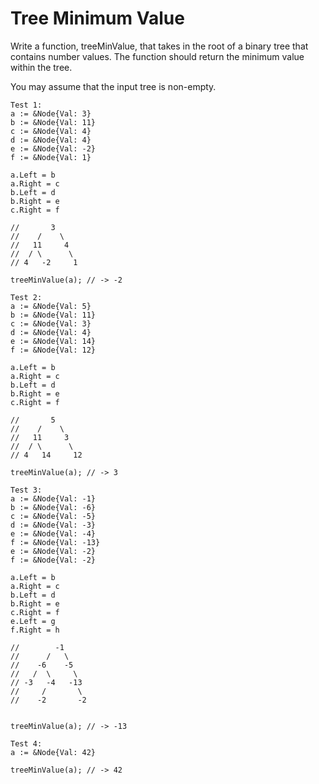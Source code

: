 # Tree Minimum Value

Write a function, treeMinValue, that takes in the root of a binary tree that contains number values. The function should return the minimum value within the tree.

You may assume that the input tree is non-empty.

```
Test 1:
a := &Node{Val: 3}
b := &Node{Val: 11}
c := &Node{Val: 4}
d := &Node{Val: 4}
e := &Node{Val: -2}
f := &Node{Val: 1}

a.Left = b
a.Right = c
b.Left = d
b.Right = e
c.Right = f

//       3
//    /    \
//   11     4
//  / \      \
// 4   -2     1

treeMinValue(a); // -> -2
```

```
Test 2:
a := &Node{Val: 5}
b := &Node{Val: 11}
c := &Node{Val: 3}
d := &Node{Val: 4}
e := &Node{Val: 14}
f := &Node{Val: 12}

a.Left = b
a.Right = c
b.Left = d
b.Right = e
c.Right = f

//       5
//    /    \
//   11     3
//  / \      \
// 4   14     12

treeMinValue(a); // -> 3
```

```
Test 3:
a := &Node{Val: -1}
b := &Node{Val: -6}
c := &Node{Val: -5}
d := &Node{Val: -3}
e := &Node{Val: -4}
f := &Node{Val: -13}
e := &Node{Val: -2}
f := &Node{Val: -2}

a.Left = b
a.Right = c
b.Left = d
b.Right = e
c.Right = f
e.Left = g
f.Right = h

//        -1
//      /   \
//    -6    -5
//   /  \     \
// -3   -4   -13
//     /       \
//    -2       -2


treeMinValue(a); // -> -13
```

```
Test 4:
a := &Node{Val: 42}

treeMinValue(a); // -> 42
```
